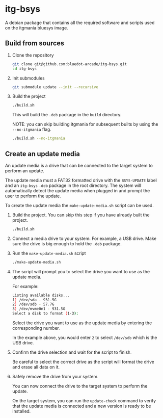 # itg-bsys

A debian package that contains all the required software and 
scripts used on the itgmania bluesys image.

## Build from sources

1. Clone the repository

    ```bash
    git clone git@github.com:bluedot-arcade/itg-bsys.git
    cd itg-bsys
    ```

2. Init submodules

    ```bash
    git submodule update --init --recursive
    ```

3. Build the project

    ```bash
    ./build.sh
    ```

    This will build the `.deb` package in the `build` directory.

    NOTE: you can skip building itgmania for subsequent builts by using the `--no-itgmania` flag.

    ```bash
    ./build.sh --no-itgmania
    ```

## Create an update media

An update media is a drive that can be connected to the target system
to perform an update.

The update media must a FAT32 formatted drive with the `BSYS-UPDATE` label
and an `itg-bsys` `.deb` package in the root directory. The system will automatically
detect the update media when plugged in and prompt the user to perform the update.

To create the update media the `make-update-media.sh` script can be used.

1. Build the project. You can skip this step if you have already built the project.

    ```bash
    ./build.sh
    ```

2. Connect a media drive to your system. For example, a USB drive. Make sure
the drive is big enough to hold the `.deb` package.

2. Run the `make-update-media.sh` script

    ```bash
    ./make-update-media.sh
    ```

3. The script will prompt you to select the drive you want to use as the update media. 

    For example:
    ```bash
    Listing available disks...
    1) /dev/sda - 931.5G
    2) /dev/sdb - 57.7G
    3) /dev/nvme0n1 - 931.5G
    Select a disk to format (1-3): 
    ```

    Select the drive you want to use as the update media by entering the corresponding number.
    
    In the example above, you would enter `2` to select `/dev/sdb` which is the USB drive.

4. Confirm the drive selection and wait for the script to finish.

    Be careful to select the correct drive as the script will format the drive and erase all data on it.

5. Safely remove the drive from your system.

    You can now connect the drive to the target system to perform the update.

    On the target system, you can run the `update-check` command to verify that
    the update media is connected and a new version is ready to be installed.

